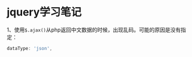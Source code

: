 # jquery学习笔记

1、使用`$.ajax()`从php返回中文数据的时候，出现乱码。可能的原因是没有指定：

```javascript
dataType: 'json',
```







